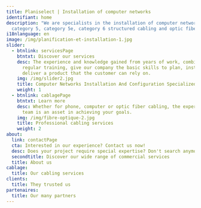 ```yaml
---
title: Planiselect | Installation of computer networks
identifiant: home
description: "We are specialists in the installation of computer networks:
  category 5, category 5e, category 6 structured cabling and optic fiber."
i18nlanguage: en
image: /img/planification-et-installation-1.jpg
slider:
  - btnlink: servicesPage
    btntxt: Discover our services
    desc: The experience and knowledge gained from years of work, combined to
      regular training, give our company the basic skills to plan, install and
      deliver a product that the customer can rely on.
    img: /img/slider2.jpg
    title: Computer Networks Installation And Configuration Specialized Business
    weight: 1
  - btnlink: cablagePage
    btntxt: Learn more
    desc: Whether for phone, computer or optic fiber cabling, the experience of our
      team is an asset in achieving your goals.
    img: /img/fibre-optique-2.jpg
    title: Professional cabling services
    weight: 2
about:
  link: contactPage
  cta: Interested in our experience? Contact us now!
  desc: Does your project require special expertise? Don't search anymore!
  secondtitle: Discover our wide range of commercial services
  title: About us
cablage:
  title: Our cabling services
clients:
  title: They trusted us
partenaires:
  title: Our many partners
---
```

